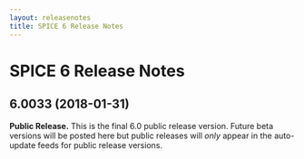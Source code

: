 ```yaml
---
layout: releasenotes
title: SPICE 6 Release Notes
---
```


# SPICE 6 Release Notes

## 6.0033 (2018-01-31)

**Public Release.** This is the final 6.0 public release version. Future beta versions will be posted here but public releases will *only* appear in the auto-update feeds for public release versions.